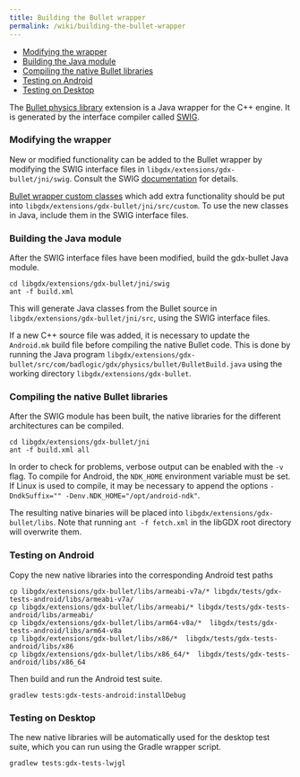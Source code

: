 ```yaml
---
title: Building the Bullet wrapper
permalink: /wiki/building-the-bullet-wrapper
---
```

* [Modifying the wrapper](#modifying-the-wrapper)
* [Building the Java module](#building-the-java-module)
* [Compiling the native Bullet libraries](#compiling-the-native-bullet-libraries)
* [Testing on Android](#testing-on-android)
* [Testing on Desktop](#testing-on-desktop)

The [Bullet physics library](http://bulletphysics.org/wordpress/) extension is a Java wrapper for the C++ engine. It is generated by the interface compiler called [SWIG](http://www.swig.org/).

### Modifying the wrapper ###
New or modified functionality can be added to the Bullet wrapper by modifying the SWIG interface files in `libgdx/extensions/gdx-bullet/jni/swig`. Consult the SWIG [documentation](http://www.swig.org/Doc1.3/Java.html) for details.

[Bullet wrapper custom classes](/wiki/bullet-wrapper---custom-classes) which add extra functionality should be put into `libgdx/extensions/gdx-bullet/jni/src/custom`. To use the new classes in Java, include them in the SWIG interface files. 

### Building the Java module ###
After the SWIG interface files have been modified, build the gdx-bullet Java module.
```
cd libgdx/extensions/gdx-bullet/jni/swig
ant -f build.xml
```
This will generate Java classes from the Bullet source in `libgdx/extensions/gdx-bullet/jni/src`, using the SWIG interface files. 

If a new C++ source file was added, it is necessary to update the `Android.mk` build file before compiling the native Bullet code. This is done by running the Java program `libgdx/extensions/gdx-bullet/src/com/badlogic/gdx/physics/bullet/BulletBuild.java` using the working directory `libgdx/extensions/gdx-bullet`.

### Compiling the native Bullet libraries ###
After the SWIG module has been built, the native libraries for the different architectures can be compiled.
```
cd libgdx/extensions/gdx-bullet/jni
ant -f build.xml all
```
In order to check for problems, verbose output can be enabled with the `-v` flag. To compile for Android, the `NDK_HOME` environment variable must be set. If Linux is used to compile, it may be necessary to append the options `-DndkSuffix="" -Denv.NDK_HOME="/opt/android-ndk"`.

The resulting native binaries will be placed into `libgdx/extensions/gdx-bullet/libs`. Note that running `ant -f fetch.xml` in the libGDX root directory will overwrite them.

### Testing on Android ###
Copy the new native libraries into the corresponding Android test paths
```
cp libgdx/extensions/gdx-bullet/libs/armeabi-v7a/* libgdx/tests/gdx-tests-android/libs/armeabi-v7a/
cp libgdx/extensions/gdx-bullet/libs/armeabi/* libgdx/tests/gdx-tests-android/libs/armeabi/
cp libgdx/extensions/gdx-bullet/libs/arm64-v8a/*  libgdx/tests/gdx-tests-android/libs/arm64-v8a
cp libgdx/extensions/gdx-bullet/libs/x86/*  libgdx/tests/gdx-tests-android/libs/x86
cp libgdx/extensions/gdx-bullet/libs/x86_64/*  libgdx/tests/gdx-tests-android/libs/x86_64
```
Then build and run the Android test suite.
```
gradlew tests:gdx-tests-android:installDebug
```
### Testing on Desktop ###
The new native libraries will be automatically used for the desktop test suite, which you can run using the Gradle wrapper script.
```
gradlew tests:gdx-tests-lwjgl
```

